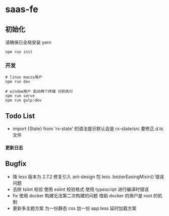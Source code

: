# saas-fe

## 初始化

请确保已全局安装 yarn

```
npm run init
```

### 开发

```shell
# linux macos用户
npm run dev

# window用户 启动两个终端 分别执行
npm run serve
npm run gulp:dev

```

## Todo List

- import {State} from 'rx-state' 的语法提示默认会是 rx-state/src 要修正.d.ts 文件

#### 更新日志

## Bugfix

- 降 less 版本为 2.7.2 修复引入 ant-design 包 less .bezierEasingMixin() 错误问题
- 去除 tslint 校验 使用 eslint 校验格式 使用 typescript 进行编译时错误
- fix 使用 docker 构建无法第二次构建的问题 借助 docker 的用户是 root 的机制
- 更新多主题方案 为一份静态 css 加一份 app.less 延时加载方案
